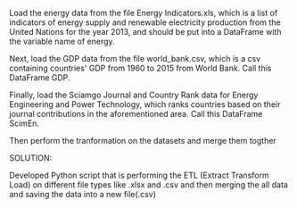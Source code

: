 Load the energy data from the file Energy Indicators.xls, which is a list of indicators of energy supply and renewable electricity production from the United Nations for the year 2013, and should be put into a DataFrame with the variable name of energy.

Next, load the GDP data from the file world_bank.csv, which is a csv containing countries' GDP from 1960 to 2015 from World Bank. Call this DataFrame GDP.

Finally, load the Sciamgo Journal and Country Rank data for Energy Engineering and Power Technology, which ranks countries based on their journal contributions in the aforementioned area. Call this DataFrame ScimEn.

Then perform the tranformation on the datasets and merge them togther

SOLUTION:

Developed Python script that is performing the ETL (Extract Transform Load) on
different file types like .xlsx and .csv and then merging the all data and saving the data into a new
file(.csv)

